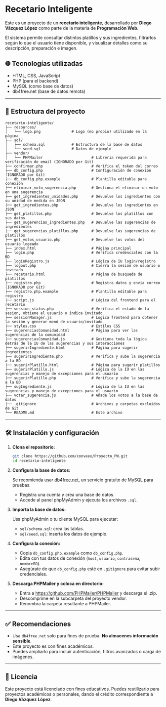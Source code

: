 # Recetario Inteligente

Este es un proyecto de un **recetario inteligente**, desarrollado por **Diego Vázquez López** como parte de la materia de **Programación Web**.

El sistema permite consultar distintos platillos y sus ingredientes, filtrarlos según lo que el usuario tiene disponible, y visualizar detalles como su descripción, preparación e imagen.

## 🌐 Tecnologías utilizadas

- HTML, CSS, JavaScript
- PHP (para el backend)
- MySQL (como base de datos)
- db4free.net (base de datos remota)

---

## 📂 Estructura del proyecto

```plaintext
recetario-inteligente/
├── resources/
│   └── logo.png              # Logo (no propio) utilizado en la página
├── sql/
│   ├── schema.sql            # Estructura de la base de datos
│   └── seed.sql              # Datos de ejemplo
├── vendor/
│   └── PHPMailer                      # Libreria requerida para verificación de email (IGNORADO por Git)
├── confirmar.php                      # Verifica el token del correo
├── db_config.php                      # Configuración de conexión (IGNORADO por Git)
├── db_config.php.example              # Plantilla editable para conexión
├── eliminar_voto_sugerencia.php       # Gestiona el eliminar un voto en una sugerencia
├── get_ingredientes_unidades.php      # Devuelve los ingredientes con su unidad de medida en JSON
├── get_ingredientes.php               # Devuelve los ingredientes en JSON
├── get_platillos.php                  # Devuelve los platillos con sus datos
├── get_sugerencias_ingredientes.php   # Devuelve las sugerencias de ingredientes
├── get_sugerencias_platillos.php      # Devuelve las sugerencias de platillos
├── get_votos_usuario.php              # Devuelve los votos del usuario logeado
├── index.html                         # Página principal
├── login.php                          # Verifica credenciales con la BD
├── loginRegistro.js                   # Lógica de IU login/registro
├── logout.php                         # Cierra la sesión de usuario o invitado
├── recetario.html                     # Página de busqueda de platillos
├── registro.php                       # Registra datos y envia correo (IGNORADO por Git)
├── registro.php.example               # Plantilla editable para registro
├── script.js                          # Lógica del frontend para el recetario
├── session_status.php                 # Verifica el estado de la sesion, obtiene el usuario o indica invitado
├── sessionManager.js                  # Logica frontend para obtener la sesión y generar menú de usuario/invitado
├── styles.css                         # Estilos CSS
├── sugerenciasComunidad.html          # Página para ver las sugerencias de la comunidad 
├── sugerenciasComunidad.js            # Gestiona toda la lógica detrás de la IU de las sugerencias y sus interacciones
├── sugerirIngrediente.html            # Página para sugerir ingredientes
├── sugerirIngrediente.php             # Verifica y sube la sugerencia a la BD
├── sugerirPlatillo.html               # Página para sugerir platillos
├── sugerirPlatillo.js                 # Lógica de la IU en las sugerencias y manejo de excepciones para el usuario
├── sugerirPlatillo.php                # Verifica y sube la sugerencia a la BD
├── sugIngrediente.js                  # Lógica de la IU en las sugerencias y manejo de excepciones para el usuario
├── votar_sugerencia.js                # Añade los votos a la base de datos
├── .gitignore                         # Archivos y carpetas excluidos de Git
└── README.md                          # Este archivo
```

---

## 🛠️ Instalación y configuración

1. **Clona el repositorio:**

   ```bash
   git clone https://github.com/conveex/Proyecto_PW.git
   cd recetario-inteligente
   ```

2. **Configura la base de datos:**

   Se recomienda usar [db4free.net](https://www.db4free.net/), un servicio gratuito de MySQL para pruebas:

   - Registra una cuenta y crea una base de datos.
   - Accede al panel phpMyAdmin y ejecuta los archivos `.sql`.

3. **Importa la base de datos:**

   Usa phpMyAdmin o tu cliente MySQL para ejecutar:

   - `sql/schema.sql`: crea las tablas.
   - `sql/seed.sql`: inserta los datos de ejemplo.

4. **Configura la conexión:**

   - Copia `db_config.php.example` como `db_config.php`.
   - Edita con tus datos de conexión (`host`, `usuario`, `contraseña`, `nombreBD`).
   - Asegúrate de que `db_config.php` esté en `.gitignore` para evitar subir credenciales.

5. **Descarga PHPMailer y coloca en directorio:**

   - Entra a https://github.com/PHPMailer/PHPMailer y descarga el .zip.
   - Descomprime en la subcarpeta del proyecto vendor.
   - Renombra la carpeta resultante a PHPMailer.

---

## ✅ Recomendaciones

- Usa `db4free.net` solo para fines de prueba. **No almacenes información sensible**.
- Este proyecto es con fines académicos. 
- Puedes ampliarlo para incluir autenticación, filtros avanzados o carga de imágenes.

---

## 📄 Licencia

Este proyecto está licenciado con fines educativos. Puedes reutilizarlo para proyectos académicos o personales, dando el crédito correspondiente a **Diego Vázquez López**.
